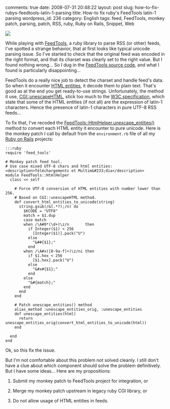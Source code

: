 comments: true
date: 2008-07-31 20:48:22
layout: post
slug: how-to-fix-rubys-feedtools-latin-1-parsing
title: How-to fix ruby's FeedTools latin-1 parsing
wordpress_id: 236
category: English
tags: feed, FeedTools, monkey patch, parsing, patch, RSS, ruby, Ruby on Rails, Snippet, Web

![](http://kevin.deldycke.com/wp-content/uploads/2008/07/feedtools-logo-150x150.png)

While playing with [FeedTools](http://sporkmonger.com/projects/feedtools/), a ruby library to parse RSS (or other) feeds, I've spotted a strange behavior, that at first looks like typical unicode parsing issue. So I've started to check that the original feed was encoded in the right format, and that its charset was clearly set to the right value. But I found nothing wrong... So I dug in the [FeedTools source code](http://feedtools.rubyforge.org/svn/trunk/), and what I found is particularly disappointing...

FeedTools do a really nice job to detect the charset and handle feed's data. So when it encounter [HTML entities](http://en.wikipedia.org/wiki/List_of_XML_and_HTML_character_entity_references), it decode them to plain text. That's good as at the end you get ready-to-use strings. Unfortunately, the method it use, [CGI::unescapeHTML](http://www.noobkit.com/show/ruby/ruby/standard-library/cgi/unescapehtml.html), stick too much to the [W3C specification](http://www.w3.org/TR/xhtml1/DTD/xhtml-lat1.ent), which state that some of the HTML entities (if not all) are the expression of latin-1 characters. Hence the presence of latin-1 characters in pure UTF-8 RSS feeds...

To fix that, I've recoded the [FeedTools::HtmlHelper.unescape_entities()](http://rubyfurnace.com/docs/feedtools-0.2.26/classes/FeedTools/HtmlHelper.html#M007308) method to convert each HTML entity it encounter to pure unicode. Here is the monkey patch I call by default from the `environment.rb` file of all my [Ruby on Rails](http://www.rubyonrails.org) projects:


    :::ruby
    require 'feed_tools'

    # Monkey patch feed tool.
    # Use case mixed UTF-8 chars and html entities: <description>Téléchargements et Multim&#233;dia</description>
    module FeedTools::HtmlHelper
      class << self

        # Force UTF-8 conversion of HTML entities with number lower than 256.
        # Based on CGI::unescapeHTML method.
        def convert_html_entities_to_unicode(string)
          string.gsub(/&(.*?);/n) do
            $KCODE = "UTF8"
            match = $1.dup
            case match
            when /\A#0*(\d+)\z/n       then
              if Integer($1) < 256
                [Integer($1)].pack("U")
              else
                "&##{$1};"
              end
            when /\A#x([0-9a-f]+)\z/ni then
              if $1.hex < 256
                [$1.hex].pack("U")
              else
                "&#x#{$1};"
              end
            else
              "&#{match};"
            end
          end
        end

        # Patch unescape_entities() method
        alias_method :unescape_entities_orig, :unescape_entities
        def unescape_entities(html)
          return unescape_entities_orig(convert_html_entities_to_unicode(html))
        end

      end
    end




Ok, so this fix the issue.

But I'm not comfortable about this problem not solved cleanly. I still don't have a clue about which component should solve the problem definitively. But I have some ideas... Here are my propositions:




  1. Submit my monkey patch to FeedTools project for integration, or


  2. Merge my monkey patch upstream in legacy ruby CGI library, or


  3. Do not allow usage of HTML entities in feeds.


